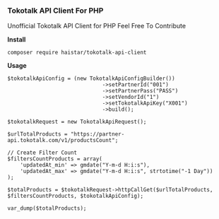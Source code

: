 ### Tokotalk API Client For PHP

Unofficial Tokotalk API Client for PHP
Feel Free To Contribute

**Install**

`composer require haistar/tokotalk-api-client`

**Usage**

```
$tokotalkApiConfig = (new TokotalkApiConfigBuilder())
                              ->setPartnerId("001")
                              ->setPartnerPass("PASS")
                              ->setVendorId("1")
                              ->setTokotalkApiKey("X001")
                              ->build();

$tokotalkRequest = new TokotalkApiRequest();

$urlTotalProducts = "https://partner-api.tokotalk.com/v1/productsCount";

// Create Filter Count
$filtersCountProducts = array(
    'updatedAt_min' => gmdate("Y-m-d H:i:s"),
    'updatedAt_max' => gmdate("Y-m-d H:i:s", strtotime("-1 Day"))
);

$totalProducts = $tokotalkRequest->httpCallGet($urlTotalProducts, $filtersCountProducts, $tokotalkApiConfig);

var_dump($totalProducts);

```
